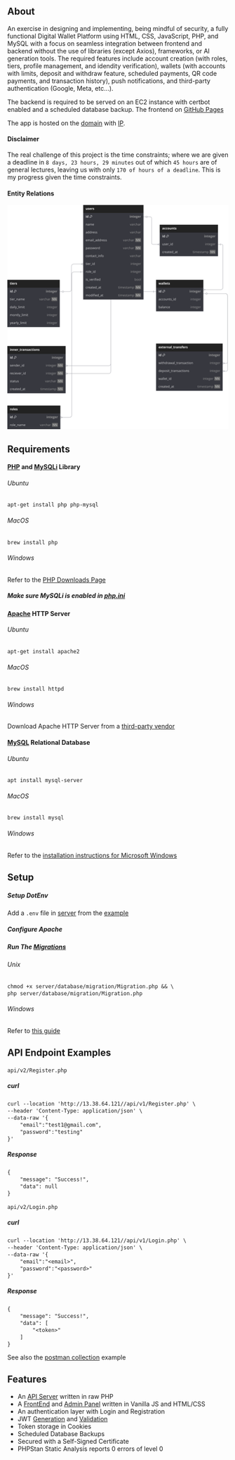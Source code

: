 ## About
An exercise in designing and implementing, being mindful of security, a fully functional Digital Wallet Platform using HTML, CSS, JavaScript, PHP, and MySQL with a focus on seamless integration between frontend and backend without the use of libraries (except Axios), frameworks, or AI generation tools. The required features include account creation (with roles, tiers, profile management, and idendity verification), wallets (with accounts with limits, deposit and withdraw feature, scheduled payments, QR code payments, and transaction history), push notifications, and third-party authentication (Google, Meta, etc...).

The backend is required to be served on an EC2 instance with certbot enabled and a scheduled database backup. The frontend on [GitHub Pages](https://pages.github.com/)

The app is hosted on the [domain](https://ec2-13-38-64-121.eu-west-3.compute.amazonaws.com/) with [IP](13.38.64.121).


#### Disclaimer
The real challenge of this project is the time constraints; where we are given a deadline in `8 days, 23 hours, 29 minutes` out of which `45 hours` are of general lectures, leaving us with only `170 of hours of a deadline`. This is my progress given the time constraints.


#### Entity Relations
![ER Diagram](.documentation/er_diagram.svg)

## Requirements
#### [PHP](https://www.php.net/) and [MySQLi](https://www.php.net/manual/en/book.mysqli.php) Library
###### Ubuntu
    apt-get install php php-mysql
###### MacOS
    brew install php
###### Windows
Refer to the [PHP Downloads Page](https://www.php.net/downloads.php)

##### Make sure MySQLi is enabled in [php.ini](https://www.php.net/manual/en/configuration.file.php)

#### [Apache](https://httpd.apache.org) HTTP Server
###### Ubuntu
    apt-get install apache2
###### MacOS
    brew install httpd
###### Windows
Download Apache HTTP Server from a [third-party vendor](https://httpd.apache.org/docs/current/platform/windows.html#down)

#### [MySQL](https://httpd.apache.org) Relational Database
###### Ubuntu
    apt install mysql-server
###### MacOS
    brew install mysql
###### Windows
Refer to the [installation instructions for Microsoft Windows](https://dev.mysql.com/doc/en/windows-installation.html)

## Setup
##### Setup DotEnv
Add a `.env` file in [server](./server) from the [example](./server/.env.example)
##### Configure Apache
##### Run The [Migrations](./server/database/migration/Migration.php)
###### Unix
    chmod +x server/database/migration/Migration.php && \
    php server/database/migration/Migration.php 
###### Windows
Refer to [this guide](https://letmegpt.com/?q=I%20have%20a%20migrations.php%20file.%20How%20can%20I%20check%20that%20MySQL%20is%20running%20on%20Windows%20and%20run%20that%20migration%20file%20with%20PHP%3F%20Please%20first%20check%20and%20show%20me%20how%20to%20add%20PHP%20to%20my%20env%20path.)


## API Endpoint Examples
`api/v2/Register.php`
##### curl
    curl --location 'http://13.38.64.121//api/v1/Register.php' \
    --header 'Content-Type: application/json' \
    --data-raw '{
        "email":"test1@gmail.com",
        "password":"testing"
    }'
##### Response
    {
        "message": "Success!",
        "data": null
    }

`api/v2/Login.php`
##### curl
    curl --location 'http://13.38.64.121//api/v1/Login.php' \
    --header 'Content-Type: application/json' \
    --data-raw '{
        "email":"<email>",
        "password":"<password>"
    }'
##### Response
    {
        "message": "Success!",
        "data": [
            "<token>"
        ]
    }
See also the [postman collection](.documentation/postman_collection.json) example

## Features
 - An [API Server](./server) written in raw PHP
 - A [FrontEnd](client) and [Admin Panel](admin) written in Vanilla JS and HTML/CSS
 - An authentication layer with Login and Registration
 - JWT [Generation](server/util/JWT.php) and [Validation](server/util/JWTValidator.php)
 - Token storage in Cookies
 - Scheduled Database Backups
 - Secured with a Self-Signed Certificate
 - PHPStan Static Analysis reports 0 errors of level 0

